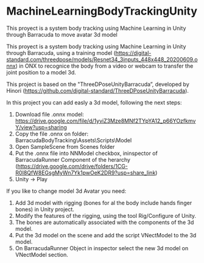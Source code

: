 # MachineLearningBodyTrackingUnity
This proyect is a system body tracking using Machine Learning in Unity  through Barracuda to move avatar 3d model


This proyect is a system body tracking using Machine Learning in Unity 
through Barracuda, using a training model (https://digital-standard.com/threedpose/models/Resnet34_3inputs_448x448_20200609.onnx) in ONX to recognice the body from a video or webcam to transfer the joint position to a model 3d.

This project is based on the "ThreeDPoseUnityBarracuda”, developed by Hinori (https://github.com/digital-standard/ThreeDPoseUnityBarracuda).

In this project you can add easly a 3d model, following the next steps:

1. Download file .onnx model: https://drive.google.com/file/d/1yviZ3Mze8MNf2TYpYA12_p66YOzfkmvY/view?usp=sharing
2. Copy the file .onnx on folder:  BarracudaBodyTracking\Assets\Scripts\Model
3. Open SampleScene from Scenes folder
4. Put the .onnx file into NNModel checkbox, ininspector of BarracudaRunner Component of the herarchy (https://drive.google.com/drive/folders/1CG-R0I8QfW8EGsgMyWn7Yk1pwOeK2DR9?usp=share_link)
5. Unity -> Play

If you like to change model 3d Avatar you need:
1. Add 3d model with rigging (bones for al the body include hands finger bones) in Unity project.
2. Modify the features of the rigging, using the tool Rig/Configure of Unity.
3. The bones are automatically associated with the components of the 3d model.
4. Put the 3d model on the scene and add the script VNectModel to the 3d model.
5. On BarracudaRunner Object in inspector select the new 3d model on VNectModel section.
